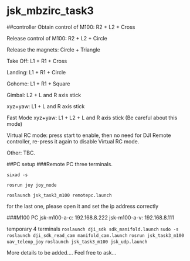 # jsk_mbzirc_task3

##controller
Obtain control of M100:  R2 + L2 + Cross

Release control of M100: R2 + L2 + Circle

Release the magnets:  Circle + Triangle

Take Off:   L1 + R1 + Cross

Landing:    L1 + R1 + Circle

Gohome:   L1 + R1 +  Square

Gimbal:   L2 + L and R axis stick

xyz+yaw:  L1 + L and R axis stick

Fast Mode xyz+yaw: L1 + L2 + L and R axis stick (Be careful about this mode)

Virtual RC mode:   press start to enable, then no need for DJI Remote controller, re-press it again to disable Virtual RC mode.
 
Other:  TBC.

##PC setup
###Remote PC
three terminals.

`
sixad -s
`

`
rosrun joy joy_node 
`

`
roslaunch jsk_task3_m100 remotepc.launch
`

for the last one, please open it and set the ip address correctly

###M100 PC
jsk-m100-a-c: 192.168.8.222
jsk-m100-a-v: 192.168.8.111

temporary 4 terminals
`
roslaunch dji_sdk sdk_manifold.launch
`
`
sudo -s
roslaunch dji_sdk_read_cam manifold_cam.launch
`
`
rosrun jsk_task3_m100 uav_teleop_joy
`
`
roslaunch jsk_task3_m100 jsk_udp.launch
`

More details to be added.... Feel free to ask...

















